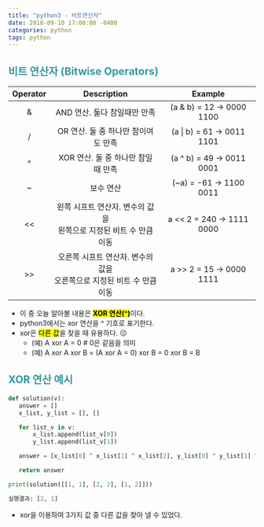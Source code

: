 ```yaml
---
title: "python3 - 비트연산자"
date: 2018-09-10 17:00:00 -0400
categories: python
tags: python
---
```


## <span style="color:#36999F"> 비트 연산자 (Bitwise Operators) </span>

| Operator | Description | Example |
| :------------: |:---------------------------:| :-------------------:|
| &    | AND 연산. 둘다 참일때만 만족 | (a & b) = 12 → 0000 1100 |
| \/   | OR 연산. 둘 중 하나만 참이여도 만족 | (a \| b) = 61 → 0011 1101 |
| ^    | XOR 연산. 둘 중 하나만 참일 때 만족 | (a ^ b) = 49 → 0011 0001|
| ~    | 보수 연산 | (~a) = -61 → 1100 0011 |
| <<   | 왼쪽 시프트 연산자. 변수의 값을 <br> 왼쪽으로 지정된 비트 수 만큼 이동 | a << 2 = 240 → 1111 0000|
| >>   | 오른쪽 시프트 연산자. 변수의 값을 <br> 오른쪽으로 지정된 비트 수 만큼 이동 | a >> 2 = 15 → 0000 1111 |

- 이 중 오늘 알아볼 내용은 <mark> <b>XOR 연산(^)</b></mark>이다.
- python3에서는 xor 연산을 ^ 기호로 표기한다.
- xor은 <mark> 다른 값</mark>을 찾을 때 유용하다. :kissing:
    - (예) A xor A = 0   # 0은 같음을 의미
    - (예) A xor A xor B = (A xor A = 0) xor B = 0 xor B = B
 
## <span style="color:#36999F"> XOR 연산 예시 </span> 
 ```python
def solution(v):
    answer = []
    x_list, y_list = [], []

    for list_v in v:
        x_list.append(list_v[0])
        y_list.append(list_v[1])

    answer = [x_list[0] ^ x_list[1] ^ x_list[2], y_list[0] ^ y_list[1] ^ y_list[2]]

    return answer

print(solution([[1, 1], [2, 2], [1, 2]]))
```

 ```python
실행결과: [2, 1]
```

- xor을 이용하여 3가지 값 중 다른 값을 찾아 낼 수 있었다.